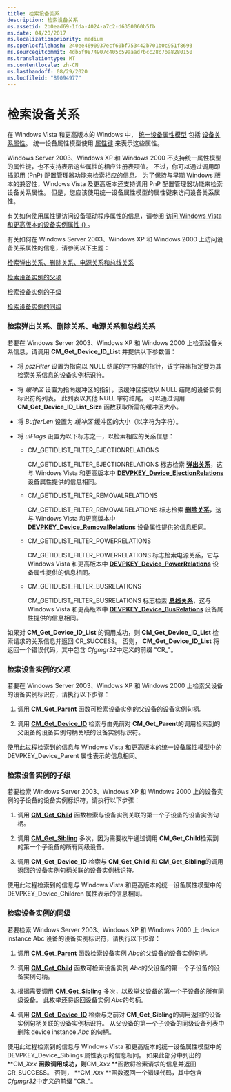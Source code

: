 ```yaml
---
title: 检索设备关系
description: 检索设备关系
ms.assetid: 2b0ead69-1fda-4024-a7c2-d6350060b5fb
ms.date: 04/20/2017
ms.localizationpriority: medium
ms.openlocfilehash: 240ee4690937ecf60bf753442b701b0c951f8693
ms.sourcegitcommit: 4db5f9874907c405c59aaad7bcc28c7ba8280150
ms.translationtype: MT
ms.contentlocale: zh-CN
ms.lasthandoff: 08/29/2020
ms.locfileid: "89094977"
---
```

# <a name="retrieving-device-relations"></a>检索设备关系


在 Windows Vista 和更高版本的 Windows 中， [统一设备属性模型](unified-device-property-model--windows-vista-and-later-.md) 包括 [设备关系属性](/previous-versions/ff541498(v=vs.85))。 统一设备属性模型使用 [属性键](property-keys.md) 来表示这些属性。

Windows Server 2003、Windows XP 和 Windows 2000 不支持统一属性模型的属性键，也不支持表示这些属性的相应注册表项值。 不过，你可以通过调用即插即用 (PnP) 配置管理器功能来检索相应的信息。 为了保持与早期 Windows 版本的兼容性，Windows Vista 及更高版本还支持调用 PnP 配置管理器功能来检索设备关系属性。 但是，您应该使用统一设备属性模型的属性键来访问设备关系属性。

有关如何使用属性键访问设备驱动程序属性的信息，请参阅 [访问 Windows Vista 和更高版本的设备实例属性 () ](accessing-device-instance-properties--windows-vista-and-later-.md)。

有关如何在 Windows Server 2003、Windows XP 和 Windows 2000 上访问设备关系属性的信息，请参阅以下主题：

[检索弹出关系、删除关系、电源关系和总线关系](#retrieving-ejection-relations--removal-relations--and-power-relations-)

[检索设备实例的父项](#retrieving-the-parent-of-a-device-inst)

[检索设备实例的子级](#retrieving-the-children-of-a-device-inst)

[检索设备实例的同级](#retrieving-the-siblings-of-a-device-inst)

### <a name="retrieving-ejection-relations-removal-relations-and-power-relations-and-bus-relations"></a><a href="" id="retrieving-ejection-relations--removal-relations--and-power-relations-"></a> 检索弹出关系、删除关系、电源关系和总线关系

若要在 Windows Server 2003、Windows XP 和 Windows 2000 上检索设备关系信息，请调用 **CM_Get_Device_ID_List** 并提供以下参数值：

-   将 *pszFilter* 设置为指向以 NULL 结尾的字符串的指针，该字符串指定要为其检索关系信息的设备实例标识符。

-   将 *缓冲区* 设置为指向缓冲区的指针，该缓冲区接收以 NULL 结尾的设备实例标识符的列表。 此列表以其他 NULL 字符结尾。 可以通过调用 **CM_Get_Device_ID_List_Size** 函数获取所需的缓冲区大小。

-   将 *BufferLen* 设置为 *缓冲区* 缓冲区的大小（以字符为字符）。

-   将 *ulFlags* 设置为以下标志之一，以检索相应的关系信息：
    -   CM_GETIDLIST_FILTER_EJECTIONRELATIONS

        CM_GETIDLIST_FILTER_EJECTIONRELATIONS 标志检索 [**弹出关系**](../kernel/irp-mn-query-device-relations.md)，这与 Windows Vista 和更高版本中 [**DEVPKEY_Device_EjectionRelations**](./devpkey-device-ejectionrelations.md) 设备属性提供的信息相同。

    -   CM_GETIDLIST_FILTER_REMOVALRELATIONS

        CM_GETIDLIST_FILTER_REMOVALRELATIONS 标志检索 [**删除关系**](../kernel/irp-mn-query-device-relations.md)，这与 Windows Vista 和更高版本中 [**DEVPKEY_Device_RemovalRelations**](./devpkey-device-removalrelations.md) 设备属性提供的信息相同。

    -   CM_GETIDLIST_FILTER_POWERRELATIONS

        CM_GETIDLIST_FILTER_POWERRELATIONS 标志检索电源关系，它与 Windows Vista 和更高版本中 [**DEVPKEY_Device_PowerRelations**](./devpkey-device-powerrelations.md) 设备属性提供的信息相同。

    -   CM_GETIDLIST_FILTER_BUSRELATIONS

        CM_GETIDLIST_FILTER_BUSRELATIONS 标志检索 [**总线关系**](../kernel/irp-mn-query-device-relations.md)，这与 Windows Vista 和更高版本中 [**DEVPKEY_Device_BusRelations**](./devpkey-device-busrelations.md) 设备属性提供的信息相同。

如果对 **CM_Get_Device_ID_List** 的调用成功，则 **CM_Get_Device_ID_List** 检索请求的关系信息并返回 CR_SUCCESS。 否则， **CM_Get_Device_ID_List** 将返回一个错误代码，其中包含 *Cfgmgr32*中定义的前缀 "CR_"。

### <a name="retrieving-the-parent-of-a-device-instance"></a><a href="" id="retrieving-the-parent-of-a-device-inst"></a> 检索设备实例的父项

若要在 Windows Server 2003、Windows XP 和 Windows 2000 上检索父设备的设备实例标识符，请执行以下步骤：

1.  调用 [**CM_Get_Parent**](/windows/desktop/api/cfgmgr32/nf-cfgmgr32-cm_get_parent) 函数可检索设备实例的父设备的设备实例句柄。

2.  调用 [**CM_Get_Device_ID**](/windows/desktop/api/cfgmgr32/nf-cfgmgr32-cm_get_device_idw) 检索与由先前对 **CM_Get_Parent**的调用检索到的父设备的设备实例句柄关联的设备实例标识符。

使用此过程检索到的信息与 Windows Vista 和更高版本的统一设备属性模型中的 DEVPKEY_Device_Parent 属性表示的信息相同。

### <a name="retrieving-the-children-of-a-device-instance"></a><a href="" id="retrieving-the-children-of-a-device-inst"></a>检索设备实例的子级

若要检索 Windows Server 2003、Windows XP 和 Windows 2000 上的设备实例的子设备的设备实例标识符，请执行以下步骤：

1.  调用 [**CM_Get_Child**](/windows/desktop/api/cfgmgr32/nf-cfgmgr32-cm_get_child) 函数检索与设备实例关联的第一个子设备的设备实例句柄。

2.  调用 [**CM_Get_Sibling**](/windows/desktop/api/cfgmgr32/nf-cfgmgr32-cm_get_sibling) 多次，因为需要枚举通过调用 **CM_Get_Child**检索到的第一个子设备的所有同级设备。

3.  调用 **CM_Get_Device_ID** 检索与 **CM_Get_Child** 和 **CM_Get_Sibling**的调用返回的设备实例句柄关联的设备实例标识符。

使用此过程检索到的信息与 Windows Vista 和更高版本的统一设备属性模型中的 DEVPKEY_Device_Children 属性表示的信息相同。

### <a name="retrieving-the-siblings-of-a-device-instance"></a><a href="" id="retrieving-the-siblings-of-a-device-inst"></a>检索设备实例的同级

若要检索 Windows Server 2003、Windows XP 和 Windows 2000 上 device instance Abc 设备的设备实例标识符，请执行以下步骤：

1.  调用 [**CM_Get_Parent**](/windows/desktop/api/cfgmgr32/nf-cfgmgr32-cm_get_parent) 函数检索设备实例 *Abc*的父设备的设备实例句柄。

2.  调用 [**CM_Get_Child**](/windows/desktop/api/cfgmgr32/nf-cfgmgr32-cm_get_child) 函数可检索设备实例 *Abc*的父设备的第一个子设备的设备实例句柄。

3.  根据需要调用 [**CM_Get_Sibling**](/windows/desktop/api/cfgmgr32/nf-cfgmgr32-cm_get_sibling) 多次，以枚举父设备的第一个子设备的所有同级设备。 此枚举还将返回设备实例 *Abc*的句柄。

4.  调用 [**CM_Get_Device_ID**](/windows/desktop/api/cfgmgr32/nf-cfgmgr32-cm_get_device_idw) 检索与之前对 **CM_Get_Sibling**的调用返回的设备实例句柄关联的设备实例标识符。 从父设备的第一个子设备的同级设备列表中删除 device instance *Abc* 的句柄。

使用此过程检索到的信息与 Windows Vista 和更高版本的统一设备属性模型中的 DEVPKEY_Device_Siblings 属性表示的信息相同。 如果此部分中列出的**CM_<em>Xxx</em> **函数调用成功，则**CM_<em>Xxx</em> **函数将检索请求的信息并返回 CR_SUCCESS。 否则， **CM_<em>Xxx</em> **函数返回一个错误代码，其中包含*Cfgmgr32*中定义的前缀 "CR_"。

 

